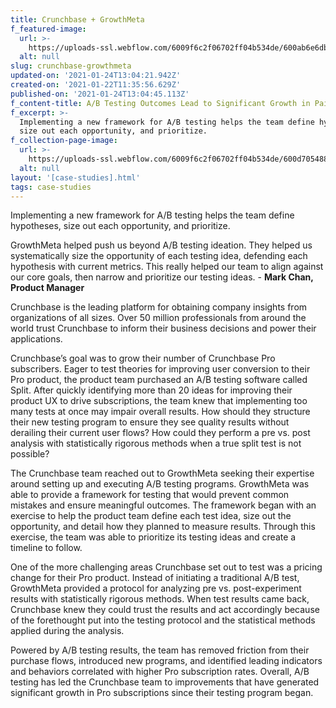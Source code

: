 ```yaml
---
title: Crunchbase + GrowthMeta
f_featured-image:
  url: >-
    https://uploads-ssl.webflow.com/6009f6c2f06702ff04b534de/600ab6e6db3d3c4dca3fbb61_Copy_of_Copy_of_Crunchbase__GrowthMeta.jpg
  alt: null
slug: crunchbase-growthmeta
updated-on: '2021-01-24T13:04:21.942Z'
created-on: '2021-01-22T11:35:56.629Z'
published-on: '2021-01-24T13:04:45.113Z'
f_content-title: A/B Testing Outcomes Lead to Significant Growth in Paid Subscribers
f_excerpt: >-
  Implementing a new framework for A/B testing helps the team define hypotheses,
  size out each opportunity, and prioritize.
f_collection-page-image:
  url: >-
    https://uploads-ssl.webflow.com/6009f6c2f06702ff04b534de/600d705488abe017bd1fd0dc_Crunchbase%20%2B%20GM.svg
  alt: null
layout: '[case-studies].html'
tags: case-studies
---
```


Implementing a new framework for A/B testing helps the team define hypotheses, size out each opportunity, and prioritize.

GrowthMeta helped push us beyond A/B testing ideation. They helped us systematically size the opportunity of each testing idea, defending each hypothesis with current metrics. This really helped our team to align against our core goals, then narrow and prioritize our testing ideas. - **Mark Chan, Product Manager**

Crunchbase is the leading platform for obtaining company insights from organizations of all sizes. Over 50 million professionals from around the world trust Crunchbase to inform their business decisions and power their applications.

Crunchbase’s goal was to grow their number of Crunchbase Pro subscribers. Eager to test theories for improving user conversion to their Pro product, the product team purchased an A/B testing software called Split. After quickly identifying more than 20 ideas for improving their product UX to drive subscriptions, the team knew that implementing too many tests at once may impair overall results. How should they structure their new testing program to ensure they see quality results without derailing their current user flows? How could they perform a pre vs. post analysis with statistically rigorous methods when a true split test is not possible?

The Crunchbase team reached out to GrowthMeta seeking their expertise around setting up and executing A/B testing programs. GrowthMeta was able to provide a framework for testing that would prevent common mistakes and ensure meaningful outcomes. The framework began with an exercise to help the product team define each test idea, size out the opportunity, and detail how they planned to measure results. Through this exercise, the team was able to prioritize its testing ideas and create a timeline to follow.

One of the more challenging areas Crunchbase set out to test was a pricing change for their Pro product. Instead of initiating a traditional A/B test, GrowthMeta provided a protocol for analyzing pre vs. post-experiment results with statistically rigorous methods. When test results came back, Crunchbase knew they could trust the results and act accordingly because of the forethought put into the testing protocol and the statistical methods applied during the analysis.

Powered by A/B testing results, the team has removed friction from their purchase flows, introduced new programs, and identified leading indicators and behaviors correlated with higher Pro subscription rates. Overall, A/B testing has led the Crunchbase team to improvements that have generated significant growth in Pro subscriptions since their testing program began.

‍

‍
